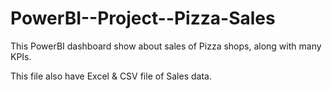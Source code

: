 # PowerBI--Project--Pizza-Sales

This PowerBI dashboard show about sales of Pizza shops, along with many KPIs.

This file also have Excel & CSV file of Sales data.
